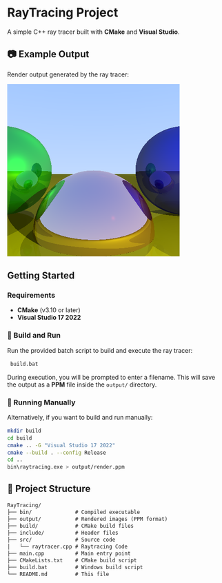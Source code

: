 # RayTracing Project

A simple C++ ray tracer built with **CMake** and **Visual Studio**.

## 📷 Example Output

Render output generated by the ray tracer:

![Example](example.png)

## Getting Started

### Requirements
- **CMake** (v3.10 or later)
- **Visual Studio 17 2022**

### 🔹 Build and Run
Run the provided batch script to build and execute the ray tracer:
```sh
 build.bat
```
During execution, you will be prompted to enter a filename. This will save the output as a **PPM** file inside the `output/` directory.

### 🔹 Running Manually
Alternatively, if you want to build and run manually:
```sh
mkdir build
cd build
cmake .. -G "Visual Studio 17 2022"
cmake --build . --config Release
cd ..
bin\raytracing.exe > output/render.ppm
```

## 📂 Project Structure
```
RayTracing/
├── bin/              # Compiled executable
├── output/           # Rendered images (PPM format)
├── build/            # CMake build files
├── include/          # Header files
├── src/              # Source code
│   └── raytracer.cpp # Raytracing Code
├── main.cpp          # Main entry point
├── CMakeLists.txt    # CMake build script
├── build.bat         # Windows build script
└── README.md         # This file
```
